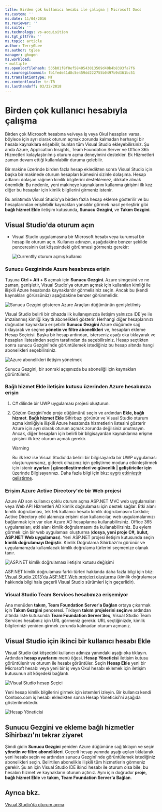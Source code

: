 ```yaml
---
title: Birden çok kullanıcı hesabı ile çalışma | Microsoft Docs
ms.custom: ''
ms.date: 11/04/2016
ms.reviewer: ''
ms.suite: ''
ms.technology: vs-acquisition
ms.tgt_pltfrm: ''
ms.topic: article
author: TerryGLee
ms.author: tglee
manager: ghogen
ms.workload:
- multiple
ms.openlocfilehash: 535b01f8f0ef5840543013509d40b4b8393fa7f6
ms.sourcegitcommit: fb1fede41d8c5e459dd222755b0497b9d361bc51
ms.translationtype: MT
ms.contentlocale: tr-TR
ms.lasthandoff: 03/22/2018
---
```

# <a name="work-with-multiple-user-accounts"></a>Birden çok kullanıcı hesabıyla çalışma

Birden çok Microsoft hesabına ve/veya iş veya Okul hesapları varsa, böylece için ayrı olarak oturum açmak zorunda kalmadan herhangi bir hesabı kaynaklara erişebilir, bunları tüm Visual Studio ekleyebilirsiniz. Şu anda Azure, Application Insights, Team Foundation Server ve Office 365 Hizmetleri kolaylaştırılmış oturum açma deneyimini destekler. Ek Hizmetleri zaman devam ettiği kullanılabilir duruma gelebilir.

Bir makine üzerinde birden fazla hesap ekledikten sonra Visual Studio için başka bir makinede oturum hesapları kümesini sizinle dolaşıma. Hesap adlarını dolaşan rağmen kimlik bilgilerini desteklemez, dikkate almak önemlidir. Bu nedenle, yeni makineye kaynaklarını kullanma girişimi ilk kez diğer bu hesaplar için kimlik bilgilerini girmeniz istenir.

Bu anlatımda Visual Studio'ya birden fazla hesap ekleme gösterilir ve bu hesaplarından erişilebilir kaynakları yansıtılır görmek nasıl yerleştirir gibi **bağlı hizmet Ekle** iletişim kutusunda, **Sunucu Gezgini**, ve **Takım Gezgini**.

## <a name="sign-in-to-visual-studio"></a>Visual Studio'da oturum açın

- Visual Studio uygulamasına bir Microsoft hesabı veya kurumsal bir hesap ile oturum açın. Kullanıcı adınızın, aşağıdakine benzer şekilde penceresinin üst köşesindeki görünmesi görmeniz gerekir:

     ![Currentlly oturum açmış kullanıcı](../ide/media/vs2015_username.png "VS2015_UserName")

### <a name="access-your-azure-account-in-server-explorer"></a>Sunucu Gezgininde Azure hesabınıza erişin

Tuşuna **Ctrl + Alt + S** açmak için **Sunucu Gezgini**. Azure simgesini ve ne zaman, genişletir, Visual Studio'ya oturum açmak için kullanılan kimliği ile ilişkili Azure hesabında kaynaklardır görmelisiniz seçin. Ancak bu (kendi kaynakları görürsünüz) aşağıdakine benzer görünmelidir.

![Sunucu Gezgini gösteren Azure Araçları düğümünün genişletilmiş](../ide/media/vs2015_serverexplorer.png "VS2015_ServerExplorer")

Visual Studio belirli bir cihazda ilk kullanışınızda iletişim yalnızca IDE'ye ile imzalanmış kimliği kayıtlı abonelikleri gösterir. Herhangi diğer hesaplarınızı doğrudan kaynaklara erişebilir **Sunucu Gezgini** Azure düğümde sağ tıklayarak ve seçme **yönetin ve filtre abonelikleri** ve, hesapları ekleme Hesap Seçicisi. Başka bir hesap ardından, isterseniz aşağı oka tıklayarak ve hesapları listesinden seçim tarafından da seçebilirsiniz. Hesap seçtikten sonra sunucu Gezgini'nde görüntülemek istediğiniz bu hesap altında hangi abonelikleri seçebilirsiniz.

![Azure abonelikleri iletişim yönetmek](../ide/media/vs2015_manage_subs.png "vs2015_manage_subs")

Sunucu Gezgini, bir sonraki açışınızda bu aboneliği için kaynakları görüntülenir.

### <a name="access-your-azure-account-via-add-connected-service-dialog"></a>Bağlı hizmet Ekle iletişim kutusu üzerinden Azure hesabınıza erişin

1. C# dilinde bir UWP uygulaması projesi oluşturun.

1. Çözüm Gezgini'nde proje düğümünü seçin ve ardından **Ekle, bağlı hizmet**. **Bağlı hizmet Ekle** Sihirbazı görünür ve Visual Studio oturum açma kimliğiyle ilişkili Azure hesabında hizmetlerin listesini gösterir Azure için ayrı olarak oturum açmak zorunda değilsiniz unutmayın. Ancak, diğer hesapları için belirli bir bilgisayardan kaynaklarına erişme girişimi ilk kez oturum açmak gerekir.

    > [!WARNING]
    > Bu ilk kez ise Visual Studio'da belirli bir bilgisayarda bir UWP uygulaması oluşturuyorsanız, giderek cihazınız için geliştirme modunu etkinleştirmek için istenir **ayarları &#124; güncelleştirmeleri ve güvenlik &#124; geliştiriciler için** üzerinde Bilgisayarınızı. Daha fazla bilgi için bkz: [aygıtı etkinleştir geliştirme](/windows/uwp/get-started/enable-your-device-for-development).

### <a name="access_azure"></a> Erişim Azure Active Directory'de bir Web projesi

Azure AD son kullanıcı çoklu oturum açma ASP.NET MVC web uygulamaları veya Web API Hizmetleri AD kimlik doğrulaması için destek sağlar. Etki alanı kimlik doğrulaması, tek tek kullanıcı hesabı kimlik doğrulamasını farklıdır; Active Directory etki alanınıza erişimi olan kullanıcılar, web uygulamalarınızı bağlanmak için var olan Azure AD hesaplarına kullanabilirsiniz. Office 365 uygulamaları, etki alanı kimlik doğrulamasını da kullanabilirsiniz. Bu eylem görmek için bir web uygulaması oluşturma (**dosya, yeni proje C#, bulut, ASP.NET Web uygulaması**). Yeni ASP.NET projesi iletişim kutusunda seçin **kimlik doğrulamayı Değiştir**. Kimlik Doğrulama Sihirbazı'nı görünür ve uygulamanızda kullanılacak kimlik doğrulama türlerini seçmenize olanak tanır.

![ASP.NET kimlik doğrulaması iletişim kutusu değişimi](../ide/media/vs2015_change_authentication.png "VS2015_change_authentication")

ASP.NET kimlik doğrulaması farklı türleri hakkında daha fazla bilgi için bkz: [Visual Studio 2013'da ASP.NET Web projeleri oluşturma](http://www.asp.net/visual-studio/overview/2013/creating-web-projects-in-visual-studio#orgauth) (kimlik doğrulaması hakkında bilgi hala geçerli Visual Studio sürümleri için geçerlidir).

### <a name="access-your-visual-studio-team-services-account"></a>Visual Studio Team Services hesabınıza erişemiyor

Ana menüden **takım, Team Foundation Server'a Bağlan** ortaya çıkarmak için **Takım Gezgini** penceresi. Tıklayın **takım projelerini seçin**ve ardından altında liste kutusunda **Team Foundation Server Seç**, Visual Studio Team Services hesabınız için URL görmeniz gerekir. URL seçtiğinizde, kimlik bilgilerinizi yeniden girmek zorunda kalmadan oturum açmanız.

## <a name="add-a-second-user-account-to-visual-studio"></a>Visual Studio için ikinci bir kullanıcı hesabı Ekle

Visual Studio üst köşedeki kullanıcı adınıza yanındaki aşağı oka tıklayın. Ardından **hesap ayarlarını** menü öğesi. **Hesap Yöneticisi** iletişim kutusu görüntülenir ve oturum ile hesabı görüntüler. Seçin **Hesap Ekle** yeni bir Microsoft hesabı veya yeni bir iş veya Okul hesabı eklemek için iletişim kutusunun alt köşedeki bağlantı.

![Visual Studio hesap Seçici](../ide/media/vs2015_acct_picker.png "VS2015_acct_picker")

Yeni hesap kimlik bilgilerini girmek için istemleri izleyin. Bir kullanıcı kendi Contoso.com iş hesabı ekledikten sonra Hesap Yöneticisi'ni aşağıda gösterilmektedir.

![Hesap Yöneticisi](../ide/media/vs2015_accountmanager.gif "VS2015_AccountManager")

## <a name="revisit-the-add-connected-services-wizard-and-server-explorer"></a>Sunucu Gezgini ve ekleme bağlı hizmetler Sihirbazı'nı tekrar ziyaret

Şimdi gidin **Sunucu Gezgini** yeniden Azure düğümüne sağ tıklayın ve seçin **yönetin ve filtre abonelikleri**. Geçerli hesap yanında aşağı açılan tıklatarak yeni hesabı seçin ve ardından sunucu Gezgini'nde görüntülemek istediğiniz abonelikleri seçin. Belirtilen abonelikle ilişkili tüm hizmetlerin görmeniz gerekir. Şu an için Visual Studio IDE ikinci hesabı ile oturum olsa bile, bu hesabın hizmet ve kaynakların oturum açtınız. Aynı için doğrudur **proje, bağlı hizmet Ekle** ve **takım, Team Foundation Server'a Bağlan**.

## <a name="see-also"></a>Ayrıca bkz.

[Visual Studio’da oturum açma](signing-in-to-visual-studio.md)
